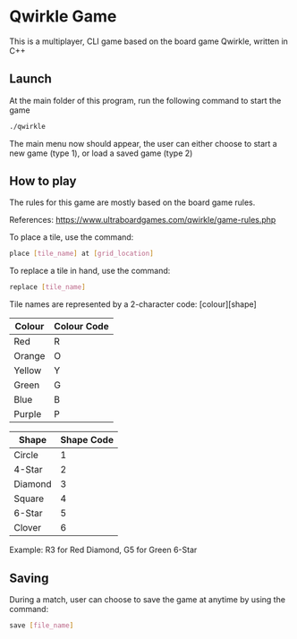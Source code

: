 # Qwirkle Game

This is a multiplayer, CLI game based on the board game Qwirkle, written in C++

## Launch
At the main folder of this program, run the following command to start the game

```bash
./qwirkle
```

The main menu now should appear, the user can either choose to start a new game (type 1), or load a saved game (type 2)

## How to play
The rules for this game are mostly based on the board game rules. 

References: https://www.ultraboardgames.com/qwirkle/game-rules.php

To place a tile, use the command:

```bash
place [tile_name] at [grid_location]
```

To replace a tile in hand, use the command:

```bash
replace [tile_name]
```

Tile names are  represented by a 2-character code: [colour][shape]
  
| Colour | Colour Code | 
| ------------- | ------------- |
| Red | R |
| Orange | O |
| Yellow | Y |
| Green | G |
| Blue | B |
| Purple | P |

| Shape | Shape Code | 
| ------------- | ------------- |
| Circle | 1 |
| 4-Star | 2 |
| Diamond | 3 |
| Square | 4 |
| 6-Star | 5 |
| Clover | 6 |

Example: R3 for Red Diamond, G5 for Green 6-Star

## Saving
During a match, user can choose to save the game at anytime by using the command: 

```bash
save [file_name]
```



